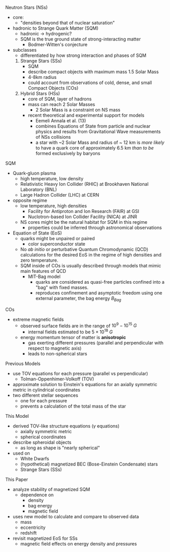 Neutron Stars (NSs)

- core:
  - "densities beyond that of nuclear saturation"
- hadronic to Strange Quark Matter (SQM)
  - hadronic -> hydrogenic?
  - SQM is the true ground state of strong-interacting matter
    - Bodmer-Witten's conjecture
- subclasses
  - differentiated by how strong interaction and phases of SQM
  1. Strange Stars (SSs)
      - SQM
      - describe compact objects with maximum mass 1.5 Solar Mass
      - 4-8km radius
      - could account from observations of cold, dense, and small Compact Objects (COs)
  2. Hybrid Stars (HSs)
      - core of SQM, layer of hadrons
      - mass can reach 2 Solar Masses
        - 2 Solar Mass is a constraint on NS mass
      - recent theoretical and experimental support for models
        - Eemeli Annala et al. (13)
        - combines Equations of State from particle and nuclear physics and results from Gravitational Wave measurements of NSs collisions
        - a star with ~2 Solar Mass and radius of ~ 12 km is *more likely* to have a quark core of approximately 6.5 km *than to be* formed exclusively by baryons

SQM

- Quark-gluon plasma
  - high temperature, low density
  - Relativistic Heavy Ion Collider (RHIC) at Brookhaven National Laboratory (BNL)
  - Large Hadron Collider (LHC) at CERN
- opposite regime
  - low temperature, high densities
    - Facility for Antiproton and Ion Research (FAIR) at GSI
    - Nuclotron-based Ion Collider Facility (NICA) at JINR
  - NS cores might be the natural habitat for SQM in this regime
    - properties could be inferred through astronomical observations
- Equation of State (EoS)
  - quarks might be unpaired or paired
    - color superconductor state
  - No *ab initio* or perturbative Quantum Chromodynamic (QCD) calculations for the desired EoS in the regime of high densities and zero temperature.
  - SQM inside of COs is usually described through models that mimic main features of QCD
    - MIT-Bag model
      - quarks are considered as quasi-free particles confined into a "bag" with fixed masses.
      - reproduces confinement and asymptotic freedom using one external parameter, the bag energy $B_{Bag}$

COs

- extreme magnetic fields
  - observed surface fields are in the range of $10^9 - 10^{15}\ G$
    - internal fields estimated to be $5\times 10^{18}\ G$
  - energy momentum tensor of matter is **anisotropic**
    - gas exerting different pressures (parallel and perpendicular with respect to magnetic axis)
    - leads to non-spherical stars

Previous Models

- use TOV equations for each pressure (parallel vs perpendicular)
  - Tolman-Oppenhimer-Volkoff (TOV)
- approximate solution to Einstein's equations for an axially symmetric metric in cylindrical coordinates
- two different stellar sequences
  - one for each pressure
  - prevents a calculation of the total mass of the star

This Model

- derived TOV-like structure equations ($\gamma$ equations)
  - axially symmetric metric
  - spherical coordinates
- describe spheroidal objects
  - as long as shape is "nearly spherical"
- used on
  - White Dwarfs
  - (hypothetical) magnetized BEC (Bose-Einstein Condensate) stars
  - Strange Stars (SSs)

This Paper

- analyze stability of magnetized SQM
  - dependence on
    - density
    - bag energy
    - magnetic field
- uses new model to calculate and compare to observed data
  - mass
  - eccentricity
  - redshift
- revisit magnetized EoS for SSs
  - magnetic field effects on energy density and pressures
